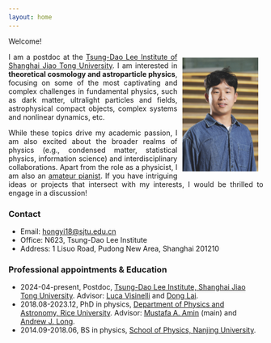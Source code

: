 ```yaml
---
layout: home
---
```

<style>
  p {
    text-align: justify;
  }
</style>


Welcome! 

<img src="./index/photo.jpg" style="float: right; margin: 10px; width: 150px" />

I am a postdoc at the [Tsung-Dao Lee Institute of Shanghai Jiao Tong University](https://tdli.sjtu.edu.cn/EN/). I am interested in **theoretical cosmology and astroparticle physics**, focusing on some of the most captivating and complex challenges in fundamental physics, such as dark matter, ultralight particles and fields, astrophysical compact objects, complex systems and nonlinear dynamics, etc.

While these topics drive my academic passion, I am also excited about the broader realms of physics (e.g., condensed matter, statistical physics, information science) and interdisciplinary collaborations. Apart from the role as a physicist, I am also an [amateur pianist](personal.md). If you have intriguing ideas or projects that intersect with my interests, I would be thrilled to engage in a discussion!


### Contact
- Email: <hongyi18@sjtu.edu.cn>
- Office: N623, Tsung-Dao Lee Institute
- Address: 1 Lisuo Road, Pudong New Area, Shanghai 201210

### Professional appointments & Education
- 2024-04-present, Postdoc, [Tsung-Dao Lee Institute, Shanghai Jiao Tong University](https://tdli.sjtu.edu.cn/EN). Advisor: [Luca Visinelli](https://lucavisinelli.com/) and [Dong Lai](https://donglai6.github.io/).
- 2018.08-2023.12, PhD in physics, [Department of Physics and Astronomy, Rice University](https://physics.rice.edu/). Advisor: [Mustafa A. Amin](http://mustafa-amin.com/) (main) and [Andrew J. Long](http://al72.blogs.rice.edu/).
- 2014.09-2018.06, BS in physics, [School of Physics, Nanjing University](https://physics.nju.edu.cn/).